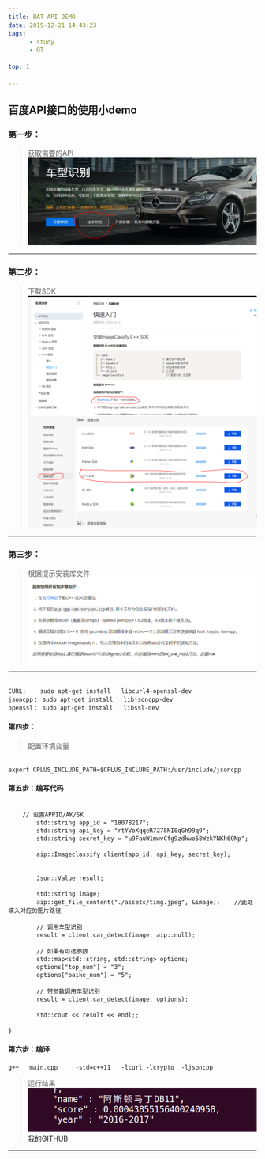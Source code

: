 ```yaml
---
title: BAT API DEMO
date: 2019-12-21 14:43:23
tags: 
      - study
      - QT
      
top: 1

---
```



## 百度API接口的使用小demo

<!--more-->

### 第一步：
> 获取需要的API
![第一步](/blogmat/getAPI.PNG)

----

### 第二步：
> 下载SDK
![第二步](/blogmat/2.PNG)
![第二步](/blogmat/3.PNG)
----
### 第三步：
> 根据提示安装库文件
![第三步](/blogmat/4.PNG)
----

```

CURL:    sudo apt-get install   libcurl4-openssl-dev
jsoncpp： sudo apt-get install   libjsoncpp-dev
openssl： sudo apt-get install   libssl-dev

```


#### 第四步：
> 配置环境变量

```

export CPLUS_INCLUDE_PATH=$CPLUS_INCLUDE_PATH:/usr/include/jsoncpp

```
#### 第五步：编写代码

```

    // 设置APPID/AK/SK
        std::string app_id = "18078217";
        std::string api_key = "rtYVoXqqeR7278NI0qGh99q9";
        std::string secret_key = "u9FauW1mwvCfg9zdkwo58WzkYNKh6QNp";

        aip::Imageclassify client(app_id, api_key, secret_key);
        

        Json::Value result;

        std::string image;
        aip::get_file_content("./assets/timg.jpeg", &image);    //此处填入对应的图片路径

        // 调用车型识别
        result = client.car_detect(image, aip::null);

        // 如果有可选参数
        std::map<std::string, std::string> options;
        options["top_num"] = "3";
        options["baike_num"] = "5";

        // 带参数调用车型识别
        result = client.car_detect(image, options);
        
        std::cout << result << endl;;
    
}

```


#### 第六步：编译

```
g++   main.cpp     -std=c++11   -lcurl -lcrypto  -ljsoncpp

```
> 运行结果
![结果](/blogmat/5.png)
[我的GITHUB](https://github.com/BBIGQ-LYQ)
----
